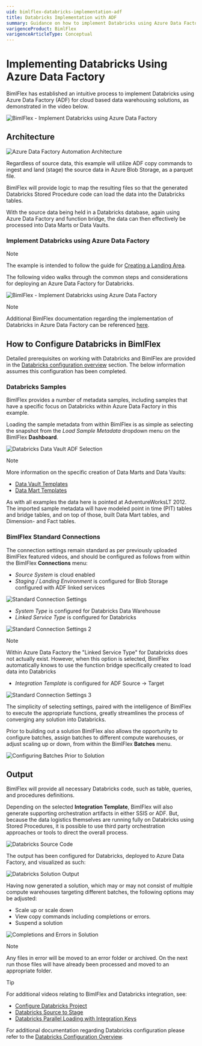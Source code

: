 ```yaml
---
uid: bimlflex-databricks-implementation-adf
title: Databricks Implementation with ADF
summary: Guidance on how to implement Databricks using Azure Data Factory for cloud based data warehouse solutions within BimlFlex
varigenceProduct: BimlFlex
varigenceArticleType: Conceptual
---
```


# Implementing Databricks Using Azure Data Factory

BimlFlex has established an intuitive process to implement Databricks using Azure Data Factory (ADF) for cloud based data warehousing solutions, as demonstrated in the video below.

![BimlFlex - Implement Databricks using Azure Data Factory](https://youtu.be/COGIHSjAdSg?list=PL6X4GHZ-hkyS81S5uTjfG2zICm4F98mHz "Implement Databricks Using Azure Data Factory")

## Architecture

![Azure Data Factory Automation Architecture](../../static/img/bimlflex-diagram-adf-automation.png "Azure Data Factory Automation Architecture")

Regardless of source data, this example will utilize ADF copy commands to ingest and land (stage) the source data in Azure Blob Storage, as a parquet file.

BimlFlex will provide logic to map the resulting files so that the generated Databricks Stored Procedure code can load the data into the Databricks tables.

With the source data being held in a Databricks database, again using Azure Data Factory and function bridge, the data can then effectively be processed into Data Marts or Data Vaults.

### Implement Databricks using Azure Data Factory

> [!NOTE]
> The example is intended to follow the guide for [Creating a Landing Area](xref:bimlflex-adf-landing-area#configure-a-landing-area-by-example).

The following video walks through the common steps and considerations for deploying an Azure Data Factory for Databricks.

![BimlFlex - Implement Databricks using Azure Data Factory](https://www.youtube.com/watch?v=COGIHSjAdSg?rel=0&autoplay=0 "BimlFlex - Implement Databricks using Azure Data Factory")

> [!NOTE]
> Additional BimlFlex documentation regarding the implementation of Databricks in Azure Data Factory can be referenced [here](xref:bimlflex-databricks-configuration-overview).

## How to Configure Databricks in BimlFlex

Detailed prerequisites on working with Databricks and BimlFlex are provided in the [Databricks configuration overview](xref:bimlflex-databricks-configuration-overview) section. The below information assumes this configuration has been completed.

### Databricks Samples

BimlFlex provides a number of metadata samples, including samples that have a specific focus on Databricks within Azure Data Factory in this example.

Loading the sample metadata from within BimlFlex is as simple as selecting the snapshot from the *Load Sample Metadata* dropdown menu on the BimlFlex **Dashboard**.

![Databricks Data Vault ADF Selection](../../static/img/snowflake-data-vault-adf.png "Databricks Data Vault ADF Selection")

> [!NOTE]
>More information on the specific creation of Data Marts and Data Vaults:
>
>* [Data Vault Templates](xref:bimlflex-data-vault-index)
>* [Data Mart Templates](xref:bimlflex-data-delivery-index)

As with all examples the data here is pointed at AdventureWorksLT 2012. The imported sample metadata will have modeled point in time (PIT) tables and bridge tables, and on top of those, built Data Mart tables, and Dimension- and Fact tables.

### BimlFlex Standard Connections

The connection settings remain standard as per previously uploaded BimlFlex featured videos, and should be configured as follows from within the BimlFlex **Connections** menu:

* *Source System* is cloud enabled
* *Staging / Landing Environment* is configured for Blob Storage configured with ADF linked services

![Standard Connection Settings](../../static/img/connection-settings-1.png "Standard Connection Settings 1")

* *System Type* is configured for Databricks Data Warehouse
* *Linked Service Type* is configured for Databricks

![Standard Connection Settings 2](../../static/img/connection-settings-2.png "Standard Connection Settings 2")

> [!NOTE]
> Within Azure Data Factory the "Linked Service Type" for Databricks does not actually exist. However, when this option is selected, BimlFlex automatically knows to use the function bridge specifically created to load data into Databricks

* *Integration Template* is configured for ADF Source -> Target

![Standard Connection Settings 3](../../static/img/connection-settings-3.png "Standard Connection Settings 3")

The simplicity of selecting settings, paired with the intelligence of BimlFlex to execute the appropriate functions, greatly streamlines the process of converging any solution into Databricks.

Prior to building out a solution BimlFlex also allows the opportunity to configure batches, assign batches to different compute warehouses, or adjust scaling up or down, from within the BimlFlex **Batches** menu.

![Configuring Batches Prior to Solution](../../static/img/batches-menu.png "Configuring Batches Prior to Solution")

## Output

BimlFlex will provide all necessary Databricks code, such as table, queries, and procedures definitions.

Depending on the selected **Integration Template**, BimlFlex will also generate supporting orchestration artifacts in either SSIS or ADF. But, because the data logistics themselves are running fully on Databricks using Stored Procedures, it is possible to use third party orchestration approaches or tools to direct the overall process.

![Databricks Source Code](../../static/img/snowflake-source-code.png "Databricks Source Code")

The output has been configured for Databricks, deployed to Azure Data Factory, and visualized as such:  

![Databricks Solution Output](../../static/img/snowflake-solution-output.png "Databricks Solution Output")

Having now generated a solution, which may or may not consist of multiple compute warehouses targeting different batches, the following options may be adjusted:

* Scale up or scale down
* View copy commands including completions or errors.
* Suspend a solution

![Completions and Errors in Solution](../../static/img/completions-and-errors-output.png "Completions and Errors in ADF")

>[!NOTE]
> Any files in error will be moved to an error folder or archived. On the next run those files will have already been processed and moved to an appropriate folder.

>[!TIP]
>For additional videos relating to BimlFlex and Databricks integration, see:
>
>* [Configure Databricks Project](https://www.youtube.com/watch?v=yPWKs65JSFo&t=1s)
>* [Databricks Source to Stage](https://www.youtube.com/watch?v=9y5sGkPrfWU)
>* [Databricks Parallel Loading with Integration Keys](https://www.youtube.com/watch?v=_bQ4lact0Tw)
>
>For additional documentation regarding Databricks configuration please refer to the [Databricks Configuration Overview](xref:bimlflex-databricks-configuration-overview).
